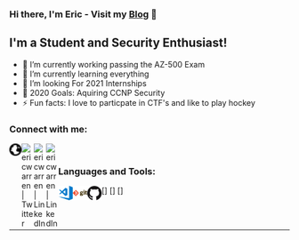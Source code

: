 ### Hi there, I'm Eric - Visit my [Blog] 👋

## I'm a Student and Security Enthusiast!
- 🔭 I’m currently working passing the AZ-500 Exam
- 🌱 I’m currently learning everything 
- 👯 I’m looking For 2021 Internships
- 🥅 2020 Goals: Aquiring CCNP Security
- ⚡ Fun facts: I love to particpate in CTF's and like to play hockey

### Connect with me:

[<img align="left" alt="ericjwarren.com" width="22px" src="https://raw.githubusercontent.com/iconic/open-iconic/master/svg/globe.svg" />][website]
[<img align="left" alt="ericwarren | Twitter" width="22px" src="https://cdn.jsdelivr.net/npm/simple-icons@v3/icons/twitter.svg" />][twitter]
[<img align="left" alt="ericwarren | LinkedIn" width="22px" src="https://cdn.jsdelivr.net/npm/simple-icons@v3/icons/linkedin.svg" />][linkedin]
[<img align="left" alt="ericwarren | LinkedIn" width="22px" src="https://cdn.jsdelivr.net/npm/simple-icons@3.4.0/icons/blogger.svg" />][blog]

<br />

### Languages and Tools:

[<img align="left" alt="Visual Studio Code" width="26px" src="https://raw.githubusercontent.com/github/explore/80688e429a7d4ef2fca1e82350fe8e3517d3494d/topics/visual-studio-code/visual-studio-code.png" />]
[<img align="left" alt="Git" width="26px" src="https://raw.githubusercontent.com/github/explore/80688e429a7d4ef2fca1e82350fe8e3517d3494d/topics/git/git.png" />]
[<img align="left" alt="GitHub" width="26px" src="https://raw.githubusercontent.com/github/explore/78df643247d429f6cc873026c0622819ad797942/topics/github/github.png" />]

<br />
<br />

---

[website]: https://ericjwarren.com
[blog]: https://blog.ericjwarren.com
[twitter]: https://twitter.com/ericwarren11
[linkedin]: https://linkedin.com/in/ericwarren1
